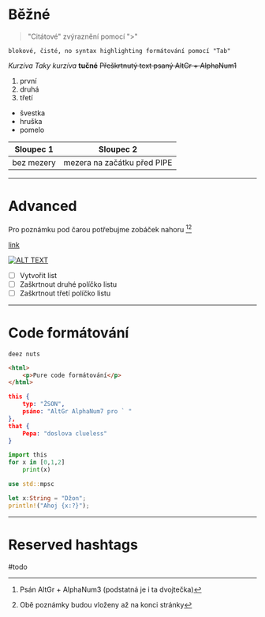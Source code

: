 # Běžné

>"Citátové" zvýraznění pomocí ">"

	blokové, čisté, no syntax highlighting formátování pomocí "Tab"

*Kurzíva*
_Taky kurzíva_
**tučné**
~~Přeškrtnutý text psaný AltGr + AlphaNum1~~


1. první
2. druhá
3. třetí

- švestka
- hruška
- pomelo

|Sloupec 1| Sloupec 2|
|---|---|
|bez mezery| mezera na začátku před PIPE|
***
# Advanced

Pro poznámku pod čarou  potřebujme zobáček nahoru [^1][^2]

[^1]: Psán AltGr + AlphaNum3 (podstatná je i ta dvojtečka)
[^2]: Obě poznámky budou vloženy až na konci stránky

[link](https://cs.wikipedia.org/wiki/Lilek_brambor)

[![ALT TEXT](https://upload.wikimedia.org/wikipedia/commons/thumb/7/7c/Aardappel_bloem_Parel_Solanum_tuberosum.jpg/258px-Aardappel_bloem_Parel_Solanum_tuberosum.jpg)](https://commons.wikimedia.org/wiki/File:Aardappel_bloem_Parel_Solanum_tuberosum.jpg "Květy lilku bramboru")

- [ ] Vytvořit list
- [ ] Zaškrtnout druhé políčko listu
- [ ] Zaškrtnout třetí políčko listu
---
# Code formátování

```
deez nuts
```

```html
<html>
	<p>Pure code formátování</p>
</html>
```

```json
this {
	typ: "ŽSON",
	psáno: "AltGr AlphaNum7 pro ` "
},
that {
	Pepa: "doslova clueless"
}
```

```python
import this
for x in [0,1,2]
	print(x)
```

```rust
use std::mpsc

let x:String = "Džon";
println!("Ahoj {x:?}");
```

---
# Reserved hashtags

#todo